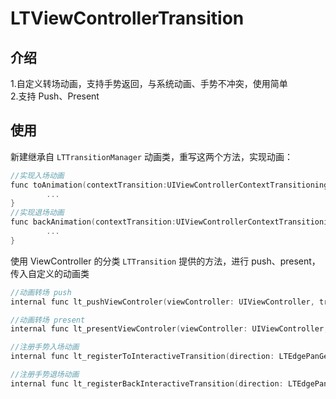 # LTViewControllerTransition

## 介绍
1.自定义转场动画，支持手势返回，与系统动画、手势不冲突，使用简单  
2.支持 Push、Present

## 使用
新建继承自 `LTTransitionManager` 动画类，重写这两个方法，实现动画：
```Objective-C
//实现入场动画
func toAnimation(contextTransition:UIViewControllerContextTransitioning) {
        ...
}
//实现退场动画
func backAnimation(contextTransition:UIViewControllerContextTransitioning) {
        ...
}
```

使用 ViewController 的分类 `LTTransition` 提供的方法，进行 push、present，传入自定义的动画类
```Objective-C
//动画转场 push
internal func lt_pushViewControler(viewController: UIViewController, transitionManager: LTTransitionManager)
```
```Objective-C
//动画转场 present
internal func lt_presentViewControler(viewController: UIViewController, transitionManager: LTTransitionManager)
```
```Objective-C
//注册手势入场动画
internal func lt_registerToInteractiveTransition(direction: LTEdgePanGestureDirection, eventBlcok: @escaping (() -> Void))
```
```Objective-C
//注册手势退场动画
internal func lt_registerBackInteractiveTransition(direction: LTEdgePanGestureDirection, eventBlcok: @escaping (() -> Void))
```


